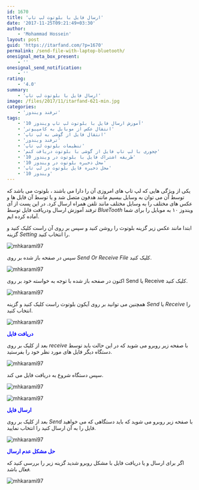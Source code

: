```yaml
---
id: 1670
title: 'ارسال فایل با بلوتوث لپ تاپ'
date: '2017-11-25T09:21:49+03:30'
author:
    - 'Mohammad Hossein'
layout: post
guid: 'https://itarfand.com/?p=1670'
permalink: /send-file-with-laptop-bluetooth/
onesignal_meta_box_present:
    - ''
onesignal_send_notification:
    - ''
rating:
    - '4.0'
summary:
    - 'ارسال فایل با بلوتوث لپ تاپ'
image: /files/2017/11/itarfand-621-min.jpg
categories:
    - 'ترفند ویندوز'
tags:
    - 'آموزش ارسال فایل با بلوتوث لپ تاپ ویندوز 10'
    - 'انتقال عکس از موبایل به کامپیوتر'
    - 'انتقال فایل از گوشی به لپ تاپ'
    - 'ترفند ویندوز'
    - 'تنظیمات بلوتوث لپ تاپ'
    - 'چجوری با لپ تاپ فایل از گوشی با بلوتوث دریافت کنم'
    - 'طریقه اشتراک فایل با بلوتوث در ویندوز 10'
    - 'محل ذخیره بلوتوث در ویندوز 10'
    - 'محل ذخیره فایل بلوتوث در لپ تاپ'
    - 'ویندوز 10'
---
```


یکی از ویژگی هایی که لپ تاپ های امروزی آن را دارا می باشند ، بلوتوث می باشد که توسط آن می توان به وسایل بیسیم مانند هدفون متصل شد و یا توسط آن فایل ها و عکس های مختلف را به وسایل مختلف مانند تلفن همراه ارسال کرد. در این پست از آی ترفند آموزش ارسال ودریافت فایل توسط *BlueTooth* ویندوز ۱۰ به موبایل را برای شما آماده کرده ایم.

ابتدا مانند عکس زیر گزینه بلوتوث را روشن کنید و سپس بر روی آن راست کلیک کنید و گزینه *Setting* را انتخاب کنید.

![mhkarami97](/files/2017/11/itarfand-627.jpg)

سپس در صفحه باز شده بر روی *Send Or Receive File* کلیک کنید.

![mhkarami97](/files/2017/11/itarfand-616-min.jpg)

اکنون در صفحه باز شده با توجه به خواسته خود بر روی Send یا Receive کلیک کنید.

![mhkarami97](/files/2017/11/itarfand-628.jpg)

همچنین می توانید بر روی آیکون بلوتوث راست کلیک کنید و گزینه *Send* یا *Receive* را انتخاب کنید.

![mhkarami97](/files/2017/11/itarfand-617-min.jpg)

<span style="color: #0000ff;">**دریافت فایل**</span>

بعد از کلیک بر روی *receive* با صفحه زیر روبرو می شوید که در این حالت باید توسط دستگاه دیگر فایل های مورد نظر خود را بفرستید.

![mhkarami97](/files/2017/11/itarfand-618-min.jpg)

سپس دستگاه شروع به دریافت فایل می کند.

![mhkarami97](/files/2017/11/itarfand-619-min.jpg)

![mhkarami97](/files/2017/11/itarfand-620-min.jpg)

<span style="color: #0000ff;">**ارسال فایل**</span>

بعد از کلیک بر روی *Send* با صفحه زیر روبرو می شوید که باید دستگاهی که می خواهید فایل را به آن ارسال کنید را انتخاب نمایید.

![mhkarami97](/files/2017/11/itarfand-629.jpg)

<span style="color: #0000ff;">**حل مشکل عدم ارسال**</span>

اگر برای ارسال و یا دریافت فایل با مشکل روبرو شدید گزینه زیر را بررسی کنید که *فعال* باشد.

![mhkarami97](/files/2017/11/itarfand-630.jpg)